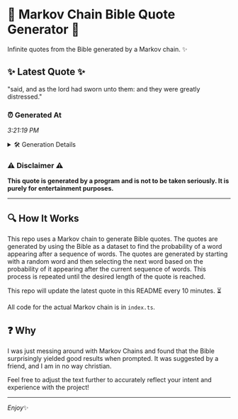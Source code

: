 # 📖 Markov Chain Bible Quote Generator 📖

Infinite quotes from the Bible generated by a Markov chain. ✨

## ✨ Latest Quote ✨
"said, and as the lord had sworn unto them: and they were greatly distressed."

### ⏰ Generated At
*3:21:19 PM*

<details>
    <summary>🛠️ Generation Details</summary>
    <p>
        <strong>🌱 Seed:</strong> said,<br>
        <strong>🔄 Iterations:</strong> 13<br>
        <strong>📜 Context History:</strong><br>[ said, ]: and<br>[ said,, and ]: as<br>[ said,, and, as ]: the<br>[ said,, and, as, the ]: lord<br>[ said,, and, as, the, lord ]: had<br>[ said,, and, as, the, lord, had ]: sworn<br>[ and, as, the, lord, had, sworn ]: unto<br>[ as, the, lord, had, sworn, unto ]: them:<br>[ the, lord, had, sworn, unto, them: ]: and<br>[ lord, had, sworn, unto, them:, and ]: they<br>[ had, sworn, unto, them:, and, they ]: were<br>[ sworn, unto, them:, and, they, were ]: greatly<br>[ unto, them:, and, they, were, greatly ]: distressed.<br>
    </p>
</details>

### ⚠️ Disclaimer ⚠️
**This quote is generated by a program and is not to be taken seriously. It is purely for entertainment purposes.**

---

## 🔍 How It Works

This repo uses a Markov chain to generate Bible quotes. The quotes are generated by using the Bible as a dataset to find the probability of a word appearing after a sequence of words. The quotes are generated by starting with a random word and then selecting the next word based on the probability of it appearing after the current sequence of words. This process is repeated until the desired length of the quote is reached.

This repo will update the latest quote in this README every 10 minutes. ⏳

All code for the actual Markov chain is in `index.ts`.

## ❓ Why

I was just messing around with Markov Chains and found that the Bible surprisingly yielded good results when prompted. 
It was suggested by a friend, and I am in no way christian.

Feel free to adjust the text further to accurately reflect your intent and experience with the project!

---

*Enjoy*✨
